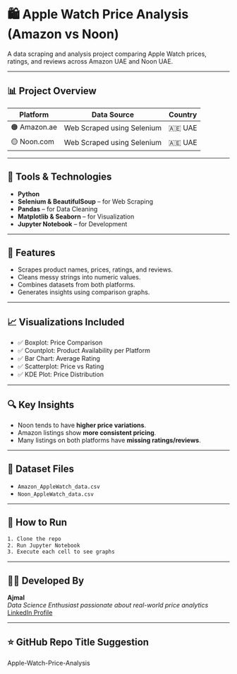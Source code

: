 
# 🛍️ Apple Watch Price Analysis (Amazon vs Noon)

A data scraping and analysis project comparing Apple Watch prices, ratings, and reviews across Amazon UAE and Noon UAE.

---

## 📊 Project Overview

| Platform | Data Source | Country |
|----------|-------------|---------|
| 🟠 Amazon.ae | Web Scraped using Selenium | 🇦🇪 UAE |
| 🟡 Noon.com   | Web Scraped using Selenium | 🇦🇪 UAE |

---

## 🔧 Tools & Technologies
- **Python**
- **Selenium & BeautifulSoup** – for Web Scraping
- **Pandas** – for Data Cleaning
- **Matplotlib & Seaborn** – for Visualization
- **Jupyter Notebook** – for Development

---

## 📌 Features
- Scrapes product names, prices, ratings, and reviews.
- Cleans messy strings into numeric values.
- Combines datasets from both platforms.
- Generates insights using comparison graphs.

---

## 📈 Visualizations Included
- ✅ Boxplot: Price Comparison
- ✅ Countplot: Product Availability per Platform
- ✅ Bar Chart: Average Rating
- ✅ Scatterplot: Price vs Rating
- ✅ KDE Plot: Price Distribution

---

## 🔍 Key Insights
- Noon tends to have **higher price variations**.
- Amazon listings show **more consistent pricing**.
- Many listings on both platforms have **missing ratings/reviews**.

---

## 📂 Dataset Files
- `Amazon_AppleWatch_data.csv`
- `Noon_AppleWatch_data.csv`

---

## 🚀 How to Run
```bash
1. Clone the repo
2. Run Jupyter Notebook
3. Execute each cell to see graphs
```

---

## 👨‍💻 Developed By
**Ajmal**  
_Data Science Enthusiast passionate about real-world price analytics_  
[LinkedIn Profile](https://www.linkedin.com/in/YOUR-USERNAME)

---

## ⭐ GitHub Repo Title Suggestion
Apple-Watch-Price-Analysis
